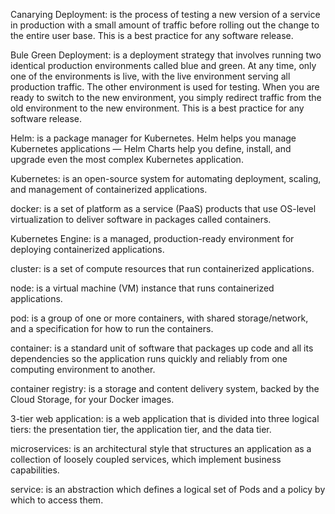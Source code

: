 
Canarying Deployment: is the process of testing a new version of a service in production with a small amount of traffic before rolling out the change to the entire user base. 
This is a best practice for any software release.

Bule Green Deployment: is a deployment strategy that involves running two identical production environments called blue and green. At any time, 
only one of the environments is live, with the live environment serving all production traffic. 
The other environment is used for testing. 
When you are ready to switch to the new environment, you simply redirect traffic from the old environment to the new environment. 
This is a best practice for any software release.

Helm: is a package manager for Kubernetes. Helm helps you manage Kubernetes applications — 
Helm Charts help you define, install, and upgrade even the most complex Kubernetes application.

Kubernetes: is an open-source system for automating deployment, scaling, and management of containerized applications.

docker: is a set of platform as a service (PaaS) products that use OS-level virtualization to deliver software in packages called containers.

Kubernetes Engine: is a managed, production-ready environment for deploying containerized applications.

cluster: is a set of compute resources that run containerized applications.

node: is a virtual machine (VM) instance that runs containerized applications.

pod: is a group of one or more containers, with shared storage/network, and a specification for how to run the containers.

container: is a standard unit of software that packages up code and all its dependencies so the application runs quickly and reliably from one computing environment to another.

container registry: is a storage and content delivery system, backed by the Cloud Storage, for your Docker images.

3-tier web application: is a web application that is divided into three logical tiers: the presentation tier, the application tier, and the data tier.

microservices: is an architectural style that structures an application as a collection of loosely coupled services, which implement business capabilities.

service: is an abstraction which defines a logical set of Pods and a policy by which to access them.

